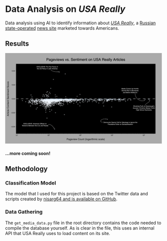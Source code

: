 # Data Analysis on *USA Really*
Data analysis using AI to identify information about *[USA Really](https://usareally.com/)*, a [Russian state-operated](https://www.mcclatchydc.com/news/nation-world/national/national-security/article212299529.html) [news site](https://www.nbcnews.com/news/us-news/man-running-russia-s-newest-propaganda-effort-u-s-or-n883736) marketed towards Americans.

## Results

<img src="charts/sentiment-over-pageviews-twitter-model.png" />

#### ...more coming soon!

## Methodology

### Classification Model

The model that I used for this project is based on the Twitter data and scripts created by [nisarg64 and is available on GitHub](https://github.com/nisarg64/Sentiment-Analysis-NLTK).

### Data Gathering

The `get_media_data.py` file in the root directory contains the code needed to compile the database yourself.
As is clear in the file, this uses an internal API that USA Really uses to load content on its site.
